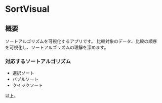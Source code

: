 # SortVisual

## 概要

ソートアルゴリズムを可視化するアプリです。
比較対象のデータ、比較の順序を可視化し、ソートアルゴリズムの理解を深めます。

### 対応するソートアルゴリズム

- 選択ソート
- バブルソート
- クイックソート

以上。